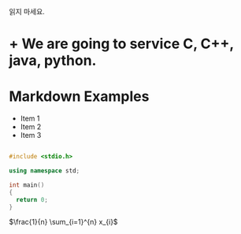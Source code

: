 읽지 마세요.

# + We are going to service C, C++, java, python.

# Markdown Examples

- Item 1
- Item 2
- Item 3

```c++

#include <stdio.h>

using namespace std;

int main()
{
  return 0;
}
```

$\frac{1}{n} \sum_{i=1}^{n} x_{i}$
